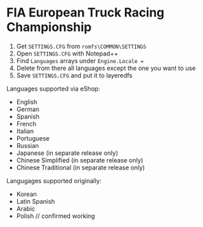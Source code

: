 # FIA European Truck Racing Championship

1. Get `SETTINGS.CFG` from `romfs\COMMON\SETTINGS`
2. Open `SETTINGS.CFG` with Notepad++
3. Find `Languages` arrays under `Engine.Locale =`
4. Delete from there all languages except the one you want to use
5. Save `SETTINGS.CFG` and put it to layeredfs

Languages supported via eShop:
- English
- German
- Spanish
- French
- Italian
- Portuguese
- Russian
- Japanese (in separate release only)
- Chinese Simplified (in separate release only)
- Chinese Traditional (in separate release only)

Langugages supported originally:
- Korean
- Latin Spanish
- Arabic
- Polish // confirmed working